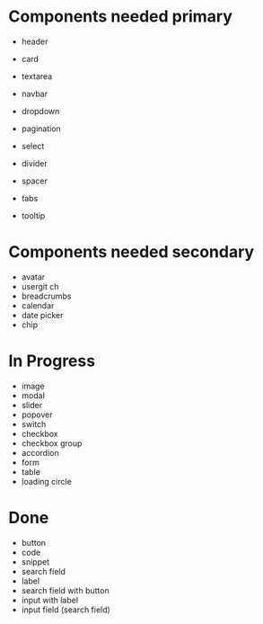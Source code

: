 # Components needed primary
- header

- card
- textarea
- navbar 
- dropdown
- pagination
- select
- divider
- spacer
- tabs
- tooltip

# Components needed secondary

- avatar
- usergit ch
- breadcrumbs
- calendar
- date picker
- chip

# In Progress
- image
- modal
- slider
- popover
- switch
- checkbox
- checkbox group
- accordion
- form
- table
- loading circle


# Done

- button
- code
- snippet
- search field
- label
- search field with button
- input with label
- input field (search field)

